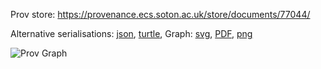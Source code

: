 
Prov store: https://provenance.ecs.soton.ac.uk/store/documents/77044/
	
Alternative serialisations: [json](https://provenance.ecs.soton.ac.uk/store/documents/77044.json), [turtle](https://provenance.ecs.soton.ac.uk/store/documents/77044.ttl), 
Graph: [svg](https://provenance.ecs.soton.ac.uk/store/documents/77044.svg), [PDF](https://provenance.ecs.soton.ac.uk/store/documents/77044.pdf), [png](https://provenance.ecs.soton.ac.uk/store/documents/77044.png)

![Prov Graph](https://provenance.ecs.soton.ac.uk/store/documents/77044.png)

		